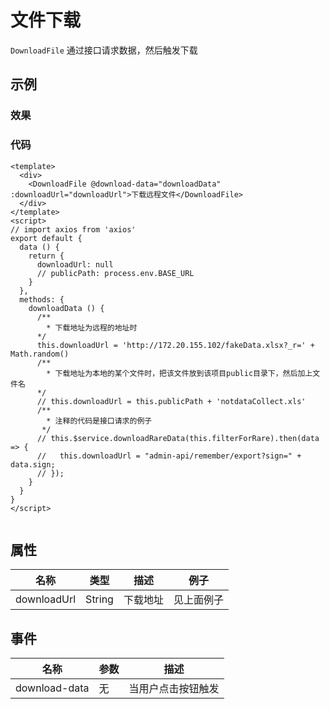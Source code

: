 # 文件下载
`DownloadFile`
通过接口请求数据，然后触发下载

## 示例
### 效果

<Demo>
  <DownloadFileDemo/>
</Demo>

### 代码
```vue
<template>
  <div>
    <DownloadFile @download-data="downloadData" :downloadUrl="downloadUrl">下载远程文件</DownloadFile>
  </div>
</template>
<script>
// import axios from 'axios'
export default {
  data () {
    return {
      downloadUrl: null
      // publicPath: process.env.BASE_URL
    }
  },
  methods: {
    downloadData () {
      /**
        * 下载地址为远程的地址时
      */
      this.downloadUrl = 'http://172.20.155.102/fakeData.xlsx?_r=' + Math.random()
      /**
        * 下载地址为本地的某个文件时，把该文件放到该项目public目录下，然后加上文件名
      */
      // this.downloadUrl = this.publicPath + 'notdataCollect.xls'
      /**
        * 注释的代码是接口请求的例子
       */
      // this.$service.downloadRareData(this.filterForRare).then(data => {
      //   this.downloadUrl = "admin-api/remember/export?sign=" + data.sign;
      // });
    }
  }
}
</script>


```

## 属性
| 名称 | 类型 | 描述 | 例子 |
| ---- | ---- | ---- | ---- |
| downloadUrl | String | 下载地址 |见上面例子 |
## 事件
| 名称 | 参数 | 描述 |
| ---- | ---- | ---- |
| download-data | 无 |当用户点击按钮触发 |
<Comment />
